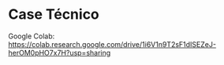 # Case Técnico

Google Colab: https://colab.research.google.com/drive/1i6V1n9T2sF1dISEZeJ-herOM0pHO7x7H?usp=sharing
